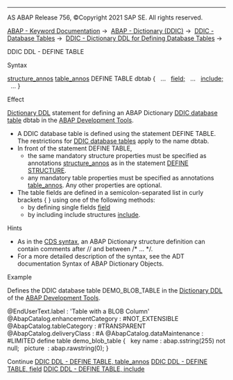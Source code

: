   

* * *

AS ABAP Release 756, ©Copyright 2021 SAP SE. All rights reserved.

[ABAP - Keyword Documentation](https://help.sap.com/doc/abapdocu_756_index_htm/7.56/en-US/abenabap.htm) →  [ABAP - Dictionary (DDIC)](https://help.sap.com/doc/abapdocu_756_index_htm/7.56/en-US/abenabap_dictionary.htm) →  [DDIC - Database Tables](https://help.sap.com/doc/abapdocu_756_index_htm/7.56/en-US/abenddic_database_tables.htm) →  [DDIC - Dictionary DDL for Defining Database Tables](https://help.sap.com/doc/abapdocu_756_index_htm/7.56/en-US/abenddic_define_table.htm) → 

DDIC DDL - DEFINE TABLE

Syntax

[structure\_annos](https://help.sap.com/doc/abapdocu_756_index_htm/7.56/en-US/abenddicddl_define_struct_props.htm)
[table\_annos](https://help.sap.com/doc/abapdocu_756_index_htm/7.56/en-US/abenddicddl_define_table_props.htm)
DEFINE TABLE dbtab {
  ...
  [field;](https://help.sap.com/doc/abapdocu_756_index_htm/7.56/en-US/abenddicddl_define_table_comps.htm)
  ...
  [include;](https://help.sap.com/doc/abapdocu_756_index_htm/7.56/en-US/abenddicddl_define_table_incl.htm)
  ...
}

Effect

[Dictionary DDL](https://help.sap.com/doc/abapdocu_756_index_htm/7.56/en-US/abendictionary_ddl_glosry.htm "Glossary Entry") statement for defining an ABAP Dictionary [DDIC database table](https://help.sap.com/doc/abapdocu_756_index_htm/7.56/en-US/abenddic_database_tables.htm) dbtab in the [ABAP Development Tools](https://help.sap.com/doc/abapdocu_756_index_htm/7.56/en-US/abenadt_glosry.htm "Glossary Entry").

-   A DDIC database table is defined using the statement DEFINE TABLE. The restrictions for [DDIC database tables](https://help.sap.com/doc/abapdocu_756_index_htm/7.56/en-US/abenddic_data_types.htm) apply to the name dbtab.
-   In front of the statement DEFINE TABLE,
    -   the same mandatory structure properties must be specified as annotations [structure\_annos](https://help.sap.com/doc/abapdocu_756_index_htm/7.56/en-US/abenddicddl_define_struct_props.htm) as in the statement [DEFINE STRUCTURE](https://help.sap.com/doc/abapdocu_756_index_htm/7.56/en-US/abenddicddl_define_structure.htm).
    -   any mandatory table properties must be specified as annotations [table\_annos](https://help.sap.com/doc/abapdocu_756_index_htm/7.56/en-US/abenddicddl_define_table_props.htm). Any other properties are optional.
-   The table fields are defined in a semicolon-separated list in curly brackets { } using one of the following methods:
    -   by defining single fields [field](https://help.sap.com/doc/abapdocu_756_index_htm/7.56/en-US/abenddicddl_define_table_comps.htm)
    -   by including include structures [include](https://help.sap.com/doc/abapdocu_756_index_htm/7.56/en-US/abenddicddl_define_table_incl.htm).

Hints

-   As in the [CDS syntax](https://help.sap.com/doc/abapdocu_756_index_htm/7.56/en-US/abencds_general_syntax_rules.htm), an ABAP Dictionary structure definition can contain comments after // and between /\* ... \*/.
-   For a more detailed description of the syntax, see the ADT documentation Syntax of ABAP Dictionary Objects.

Example

Defines the DDIC database table DEMO\_BLOB\_TABLE in the [Dictionary DDL](https://help.sap.com/doc/abapdocu_756_index_htm/7.56/en-US/abendictionary_ddl_glosry.htm "Glossary Entry") of the [ABAP Development Tools](https://help.sap.com/doc/abapdocu_756_index_htm/7.56/en-US/abenadt_glosry.htm "Glossary Entry").

@EndUserText.label : 'Table with a BLOB Column'
@AbapCatalog.enhancementCategory : #NOT\_EXTENSIBLE
@AbapCatalog.tableCategory : #TRANSPARENT
@AbapCatalog.deliveryClass : #A
@AbapCatalog.dataMaintenance : #LIMITED
define table demo\_blob\_table {
  key name : abap.sstring(255) not null;
  picture  : abap.rawstring(0); }

Continue
[DDIC DDL - DEFINE TABLE, table\_annos](https://help.sap.com/doc/abapdocu_756_index_htm/7.56/en-US/abenddicddl_define_table_props.htm)
[DDIC DDL - DEFINE TABLE, field](https://help.sap.com/doc/abapdocu_756_index_htm/7.56/en-US/abenddicddl_define_table_comps.htm)
[DDIC DDL - DEFINE TABLE, include](https://help.sap.com/doc/abapdocu_756_index_htm/7.56/en-US/abenddicddl_define_table_incl.htm)